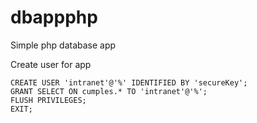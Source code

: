 # dbappphp
Simple php database app

Create user for app
```
CREATE USER 'intranet'@'%' IDENTIFIED BY 'secureKey';
GRANT SELECT ON cumples.* TO 'intranet'@'%';
FLUSH PRIVILEGES;
EXIT;
```

